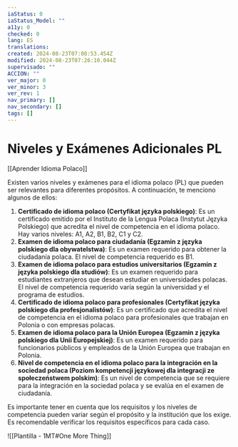 ```yaml
---
iaStatus: 0
iaStatus_Model: ""
a11y: 0
checked: 0
lang: ES
translations: 
created: 2024-08-23T07:08:53.454Z
modified: 2024-08-23T07:26:10.044Z
supervisado: ""
ACCION: ""
ver_major: 0
ver_minor: 3
ver_rev: 1
nav_primary: []
nav_secondary: []
tags: []
---
```

# Niveles y Exámenes Adicionales PL

[[Aprender Idioma Polaco]]

Existen varios niveles y exámenes para el idioma polaco (PL) que pueden ser relevantes para diferentes propósitos. A continuación, te menciono algunos de ellos:

1. **Certificado de idioma polaco (Certyfikat języka polskiego)**: Es un certificado emitido por el Instituto de la Lengua Polaca (Instytut Języka Polskiego) que acredita el nivel de competencia en el idioma polaco. Hay varios niveles: A1, A2, B1, B2, C1 y C2.
2. **Examen de idioma polaco para ciudadanía (Egzamin z języka polskiego dla obywatelstwa)**: Es un examen requerido para obtener la ciudadanía polaca. El nivel de competencia requerido es B1.
3. **Examen de idioma polaco para estudios universitarios (Egzamin z języka polskiego dla studiów)**: Es un examen requerido para estudiantes extranjeros que desean estudiar en universidades polacas. El nivel de competencia requerido varía según la universidad y el programa de estudios.
4. **Certificado de idioma polaco para profesionales (Certyfikat języka polskiego dla profesjonalistów)**: Es un certificado que acredita el nivel de competencia en el idioma polaco para profesionales que trabajan en Polonia o con empresas polacas.
5. **Examen de idioma polaco para la Unión Europea (Egzamin z języka polskiego dla Unii Europejskiej)**: Es un examen requerido para funcionarios públicos y empleados de la Unión Europea que trabajan en Polonia.
6. **Nivel de competencia en el idioma polaco para la integración en la sociedad polaca (Poziom kompetencji językowej dla integracji ze społeczeństwem polskim)**: Es un nivel de competencia que se requiere para la integración en la sociedad polaca y se evalúa en el examen de ciudadanía.

Es importante tener en cuenta que los requisitos y los niveles de competencia pueden variar según el propósito y la institución que los exige. Es recomendable verificar los requisitos específicos para cada caso.

![[Plantilla - 1MT#One More Thing]]